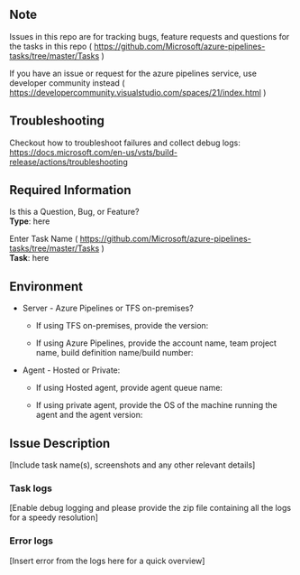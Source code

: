 ## Note  
Issues in this repo are for tracking bugs, feature requests and questions for the tasks in this repo ( https://github.com/Microsoft/azure-pipelines-tasks/tree/master/Tasks )

If you have an issue or request for the azure pipelines service, use developer community instead ( https://developercommunity.visualstudio.com/spaces/21/index.html )

## Troubleshooting
Checkout how to troubleshoot failures and collect debug logs: https://docs.microsoft.com/en-us/vsts/build-release/actions/troubleshooting

## Required Information

Is this a Question, Bug, or Feature?  
**Type**: here

Enter Task Name ( https://github.com/Microsoft/azure-pipelines-tasks/tree/master/Tasks )  
**Task**: here

## Environment
- Server - Azure Pipelines or TFS on-premises?
    
    - If using TFS on-premises, provide the version: 
    
    - If using Azure Pipelines, provide the account name, team project name, build definition name/build number: 


- Agent - Hosted or Private: 
    
    - If using Hosted agent, provide agent queue name:

    - If using private agent, provide the OS of the machine running the agent and the agent version: 

## Issue Description

[Include task name(s), screenshots and any other relevant details]

### Task logs

[Enable debug logging and please provide the zip file containing all the logs for a speedy resolution]

### Error logs

[Insert error from the logs here for a quick overview]
